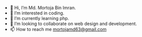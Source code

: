 - 👋 Hi, I’m Md. Mortoja Bin Imran.
- 👀 I’m interested in coding.
- 🌱 I’m currently learning php.
- 💞️ I’m looking to collaborate on web design and development.
- 📫 How to reach me mortojamd63@gmail.com

<!---
mdmortoja/mdmortoja is a ✨ special ✨ repository because its `README.md` (this file) appears on your GitHub profile.
You can click the Preview link to take a look at your changes.
--->
